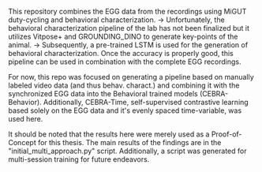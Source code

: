 This repository combines the EGG data from the recordings using MiGUT duty-cycling and behavioral characterization. 
-> Unfortunately, the behavioral characterization pipeline of the lab has not been finalized but it utilizes Vitpose+ and GROUNDING_DINO to generate key-points of the animal. 
-> Subsequently, a pre-trained LSTM is used for the generation of behavioral characterization. Once the accuracy is properly good, this pipeline can be used in combination with the complete EGG recordings. 

For now, this repo was focused on generating a pipeline based on manually labeled video data (and thus behav. charact.) and combining it with the synchronized EGG data into the Behavioral trained models (CEBRA-Behavior). 
Additionally, CEBRA-Time, self-supervised contrastive learning based solely on the EGG data and it's evenly spaced time-variable, was used here. 

It should be noted that the results here were merely used as a Proof-of-Concept for this thesis. The main results of the findings are in the "initial_multi_approach.py" script.
Additionally, a script was generated for multi-session training for future endeavors. 


